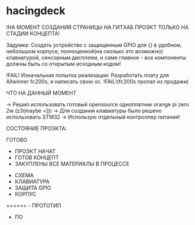 # hacingdeck

!НА МОМЕНТ СОЗДАНИЯ СТРАНИЦЫ НА ГИТХАБ ПРОЭКТ ТОЛЬКО НА СТАДИИ КОНЦЕПТА!

Задумка:
Создать устройство с защищенным GPIO для {} в удобном, небольшом корпусе, полноценной(на сколько это возможно) клавиатурой, сенсорным дисплеем, и саме главное - все компоненты должны быть со открытым исходным кодом!

!FAIL!
Изначальная попытка реализации:
Разработать плату для Allwinner fc200s, и написать свою ос.
!FAIL!(fc200s пропал из продажи)

ЧТО НА ДАННЫЙ МОМЕНТ

-> Решил использовать готовый opensource одноплатник orange pi zero 2w (z3(maybe =]))
-> Для создания клавиатуры было решено использовать STM32
-> Использую отдельный контроллер питания!

СОСТОЯНИЕ ПРОЭКТА:

ГОТОВО
+ ПРОЭКТ НАЧАТ
+ ГОТОВ КОНЦЕПТ
+ ЗАКУПЛЕНЫ ВСЕ МАТЕРИАЛЫ
В ПРОЦЕССЕ
- СХЕМА
- КЛАВИАТУРА
- ЗАЩИТА GPIO
- КОРПУС

======  - ПРОТОТИП
- ПО
